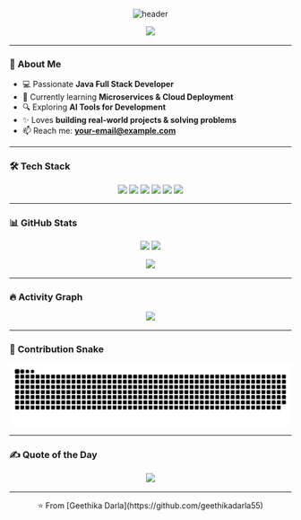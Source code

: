 <!-- Profile Banner -->
<p align="center">
  <img src="https://capsule-render.vercel.app/api?type=waving&color=gradient&height=200&section=header&text=Hi%20👋,%20I'm%20Geethika%20Darla&fontSize=40&fontColor=fff&animation=fadeIn" alt="header"/>
</p>

<!-- Typing Animation -->
<p align="center">
  <img src="https://readme-typing-svg.herokuapp.com?size=24&duration=4000&color=58A6FF&center=true&vCenter=true&width=700&lines=Full+Stack+Developer;Java+%7C+Spring+Boot+%7C+ReactJS;Lifelong+Learner+%26+Problem+Solver" />
</p>

---

### 🚀 **About Me**
- 💻 Passionate **Java Full Stack Developer**  
- 🌱 Currently learning **Microservices & Cloud Deployment**  
- 🔍 Exploring **AI Tools for Development**  
- ✨ Loves **building real-world projects & solving problems**  
- 📫 Reach me: **your-email@example.com**

---

### 🛠 **Tech Stack**
<p align="center">
<img src="https://img.shields.io/badge/Java-ED8B00?style=for-the-badge&logo=openjdk&logoColor=white"/>
<img src="https://img.shields.io/badge/SpringBoot-6DB33F?style=for-the-badge&logo=spring&logoColor=white"/>
<img src="https://img.shields.io/badge/MySQL-4479A1?style=for-the-badge&logo=mysql&logoColor=white"/>
<img src="https://img.shields.io/badge/React-61DAFB?style=for-the-badge&logo=react&logoColor=black"/>
<img src="https://img.shields.io/badge/Bootstrap-563D7C?style=for-the-badge&logo=bootstrap&logoColor=white"/>
<img src="https://img.shields.io/badge/GitHub-181717?style=for-the-badge&logo=github&logoColor=white"/>
</p>

---

### 📊 **GitHub Stats**
<p align="center">
<img src="https://github-readme-stats.vercel.app/api?username=geethikadarla55&show_icons=true&theme=tokyonight" height="180"/>
<img src="https://github-readme-streak-stats.herokuapp.com/?user=geethikadarla55&theme=tokyonight" height="180"/>
</p>

<p align="center">
<img src="https://github-readme-stats.vercel.app/api/top-langs/?username=geethikadarla55&layout=compact&theme=tokyonight" height="150"/>
</p>

---

### 🔥 **Activity Graph**
<p align="center">
<img src="https://github-readme-activity-graph.vercel.app/graph?username=geethikadarla55&theme=react-dark"/>
</p>

---

### 🐍 **Contribution Snake**
<p align="center">
  <img src="https://github.com/Platane/snk/raw/output/github-contribution-grid-snake.svg" />
</p>

---

### ✍️ **Quote of the Day**
<p align="center">
  <img src="https://quotes-github-readme.vercel.app/api?type=horizontal&theme=tokyonight"/>
</p>

---

<p align="center">
⭐️ From [Geethika Darla](https://github.com/geethikadarla55)
</p>
